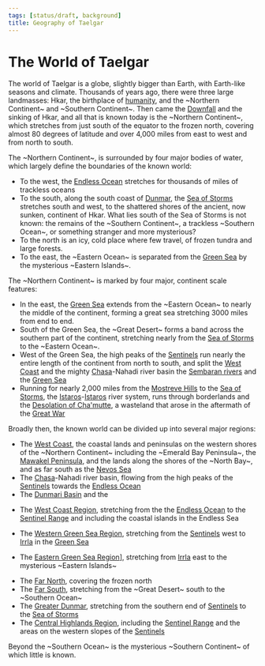 ```yaml
---
tags: [status/draft, background]
title: Geography of Taelgar
---
```


# The World of Taelgar

The world of Taelgar is a globe, slightly bigger than Earth, with Earth-like seasons and climate. Thousands of years ago, there were three large landmasses: Hkar, the birthplace of [humanity](<../species/humans/humans.md>), and the ~Northern Continent~ and ~Southern Continent~. Then came the [Downfall](<../events/ancient/the-downfall.md>) and the sinking of Hkar, and all that is known today is the ~Northern Continent~, which stretches from just south of the equator to the frozen north, covering almost 80 degrees of latitude and over 4,000 miles from east to west and from north to south. 

The ~Northern Continent~, is surrounded by four major bodies of water, which largely define the boundaries of the known world:
* To the west, the [Endless Ocean](<./endless-ocean.md>) stretches for thousands of miles of trackless oceans
* To the south, along the south coast of [Dunmar](<greater-dunmar/realms/dunmar/dunmar.md>), the [Sea of Storms](<greater-dunmar/sea-of-storms.md>) stretches south and west, to the shattered shores of the ancient, now sunken, continent of Hkar. What lies south of the Sea of Storms is not known: the remains of the ~Southern Continent~, a trackless ~Southern Ocean~, or something stranger and more mysterious? 
* To the north is an icy, cold place where few travel, of frozen tundra and large forests. 
* To the east, the ~Eastern Ocean~ is separated from the [Green Sea](<./green-sea.md>) by the mysterious ~Eastern Islands~. 

The ~Northern Continent~ is marked by four major, continent scale features:
* In the east, the [Green Sea](<./green-sea.md>) extends from the ~Eastern Ocean~ to nearly the middle of the continent, forming a great sea stretching 3000 miles from end to end. 
* South of the Green Sea, the ~Great Desert~ forms a band across the southern part of the continent, stretching nearly from the [Sea of Storms](<greater-dunmar/sea-of-storms.md>) to the ~Eastern Ocean~. 
* West of the Green Sea, the high peaks of the [Sentinels](<sentinel-range/sentinel-range.md>) run nearly the entire length of the continent from north to south, and split the [West Coast](<west-coast/west-coast-region.md>) and the mighty [Chasa](<chasa-nahadi-watershed/rivers/chasa.md>)-Nahadi river basin the [Sembaran rivers](<greater-sembara/greater-sembara.md>) and the  [Green Sea](<./green-sea.md>)
* Running for nearly 2,000 miles from the [Mostreve Hills](<greater-sembara/mostreve-hills.md>) to the [Sea of Storms](<greater-dunmar/sea-of-storms.md>), the [Istaros](<istaros-watershed/rivers/istaros.md>)-[Istaros](<istaros-watershed/rivers/istaros.md>) river system, runs through borderlands and the [Desolation of Cha'mutte](<istaros-watershed/desolation-of-cha-mutte.md>), a wasteland that arose in the aftermath of the [Great War](<../events/1500s/great-war.md>)

Broadly then, the known world can be divided up into several major regions:

* The [West Coast](<west-coast/west-coast-region.md>), the coastal lands and peninsulas on the western shores of the ~Northern Continent~ including the ~Emerald Bay Peninsula~, the [Mawakel Peninsula](<west-coast/mawar-confederacy/mawakel-peninsula.md>), and the lands along the shores of the ~North Bay~, and as far south as the [Nevos Sea](<west-coast/nevos-sea.md>)
* The [Chasa](<chasa-nahadi-watershed/rivers/chasa.md>)-Nahadi river basin, flowing from the high peaks of the [Sentinels](<sentinel-range/sentinel-range.md>) towards the [Endless Ocean](<./endless-ocean.md>)
* The [Dunmari Basin](<greater-dunmar/dunmari-basin/dunmari-basin.md>) and the 

- The [West Coast Region](<west-coast/west-coast-region.md>), stretching from the the [Endless Ocean](<./endless-ocean.md>) to the [Sentinel Range](<sentinel-range/sentinel-range.md>) and including the coastal islands in the Endless Sea

- The [Western Green Sea Region](<western-green-sea/western-green-sea-region.md>), stretching from the [Sentinels](<sentinel-range/sentinel-range.md>) west to [Irrla](<eastern-green-sea/irrla.md>) in the [Green Sea](<./green-sea.md>)
- The [Eastern Green Sea Region](<eastern-green-sea/eastern-green-sea-region.md>)], stretching from [Irrla](<eastern-green-sea/irrla.md>) east to the mysterious ~Eastern Islands~
* The [Far North](<far-north/far-north.md>), covering the frozen north 
* The [Far South](<far-south/far-south.md>), stretching from the ~Great Desert~ south to the ~Southern Ocean~
* The [Greater Dunmar](<greater-dunmar/greater-dunmar.md>), stretching from the southern end of [Sentinels](<sentinel-range/sentinel-range.md>) to the [Sea of Storms](<greater-dunmar/sea-of-storms.md>)
* The [Central Highlands Region](<sentinel-range/central-highlands-region.md>), including the [Sentinel Range](<sentinel-range/sentinel-range.md>) and the areas on the western slopes of the [Sentinels](<sentinel-range/sentinel-range.md>) 

Beyond the ~Southern Ocean~ is the mysterious ~Southern Continent~ of which little is known. 